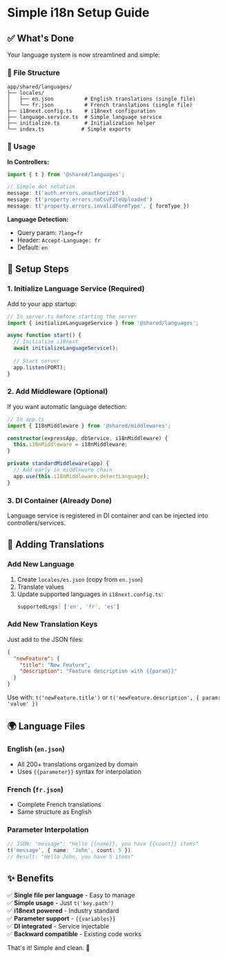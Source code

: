 # Simple i18n Setup Guide

## ✅ What's Done

Your language system is now streamlined and simple:

### 📁 File Structure
```
app/shared/languages/
├── locales/
│   ├── en.json          # English translations (single file)
│   └── fr.json          # French translations (single file)
├── i18next.config.ts    # i18next configuration
├── language.service.ts  # Simple language service
├── initialize.ts        # Initialization helper
└── index.ts            # Simple exports
```

### 🚀 Usage

**In Controllers:**
```typescript
import { t } from '@shared/languages';

// Simple dot notation
message: t('auth.errors.unauthorized')
message: t('property.errors.noCsvFileUploaded')  
message: t('property.errors.invalidFormType', { formType })
```

**Language Detection:**
- Query param: `?lang=fr`
- Header: `Accept-Language: fr`
- Default: `en`

## 🔧 Setup Steps

### 1. Initialize Language Service (Required)
Add to your app startup:

```typescript
// In server.ts before starting the server
import { initializeLanguageService } from '@shared/languages';

async function start() {
  // Initialize i18next
  await initializeLanguageService();
  
  // Start server
  app.listen(PORT);
}
```

### 2. Add Middleware (Optional)
If you want automatic language detection:

```typescript
// In app.ts
import { I18nMiddleware } from '@shared/middlewares';

constructor(expressApp, dbService, i18nMiddleware) {
  this.i18nMiddleware = i18nMiddleware;
}

private standardMiddleware(app) {
  // Add early in middleware chain
  app.use(this.i18nMiddleware.detectLanguage);
}
```

### 3. DI Container (Already Done)
Language service is registered in DI container and can be injected into controllers/services.

## 📝 Adding Translations

### Add New Language
1. Create `locales/es.json` (copy from `en.json`)
2. Translate values
3. Update supported languages in `i18next.config.ts`:
   ```typescript
   supportedLngs: ['en', 'fr', 'es']
   ```

### Add New Translation Keys
Just add to the JSON files:
```json
{
  "newFeature": {
    "title": "New Feature",
    "description": "Feature description with {{param}}"
  }
}
```

Use with: `t('newFeature.title')` or `t('newFeature.description', { param: 'value' })`

## 🌍 Language Files

### English (`en.json`)
- All 200+ translations organized by domain
- Uses `{{parameter}}` syntax for interpolation

### French (`fr.json`)  
- Complete French translations
- Same structure as English

### Parameter Interpolation
```typescript
// JSON: "message": "Hello {{name}}, you have {{count}} items"
t('message', { name: 'John', count: 5 })
// Result: "Hello John, you have 5 items"
```

## ✨ Benefits

✅ **Single file per language** - Easy to manage  
✅ **Simple usage** - Just `t('key.path')`  
✅ **i18next powered** - Industry standard  
✅ **Parameter support** - `{{variables}}`  
✅ **DI integrated** - Service injectable  
✅ **Backward compatible** - Existing code works  

That's it! Simple and clean. 🎉
